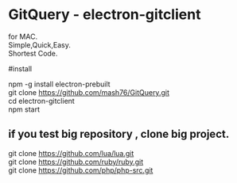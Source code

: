 # GitQuery - electron-gitclient

for MAC.  
Simple,Quick,Easy.  
Shortest Code.  

#install

npm -g install electron-prebuilt   
git clone https://github.com/mash76/GitQuery.git  
cd electron-gitclient  
npm start   
  
## if you test big repository , clone big project.

git clone https://github.com/lua/lua.git    
git clone https://github.com/ruby/ruby.git  
git clone https://github.com/php/php-src.git


